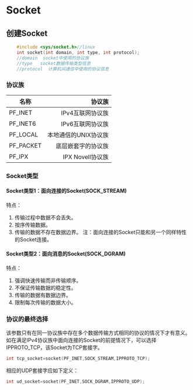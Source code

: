 # Socket
## 创建Socket
```c
    #include <sys/socket.h>//linux
    int socket(int domain, int type, int protocol);
    //domain  socket中使用的协议族
    //type   socket数据传输类型信息
    //protocol  计算机间通信中使用的协议信息
```
### 协议族
| 名称       | 协议族   |
| --------   | -----:  |
| PF_INET     | IPv4互联网协议族 |
| PF_INET6        |   IPv6互联网协议族    |
| PF_LOCAL        |    本地通信的UNIX协议族    |
| PF_PACKET        |    底层嵌套字的协议族    |
| PF_IPX        |    IPX Novell协议族    |
### Socket类型
#### Socket类型1：面向连接的Socket(SOCK_STREAM)
特点：
1. 传输过程中数据不会丢失。
2. 按序传输数据。
3. 传输的数据不存在数据边界。
注：面向连接的Socket只能和另一个同样特性的Socket连接。
#### Socket类型2：面向消息的Socket(SOCK_DGRAM)
特点：
1. 强调快速传输而非传输顺序。
2. 不保证传输数据的稳定性。
3. 传输的数据有数据边界。
4. 限制每次传输的数据大小。
### 协议的最终选择
该参数只有在同一协议族中存在多个数据传输方式相同的协议的情况下才有意义。
如在满足IPv4协议族中面向连接的Socket的前提情况下，可以选择IPPROTO_TCP，该Socket为TCP套接字。
```c
int tcp_socket=socket(PF_INET,SOCK_STREAM,IPPROTO_TCP);
```
相应的UDP套接字应如下定义：
```c
int ud_socket=socket(PF_INET,SOCK_DGRAM,IPPROTO_UDP);
```

